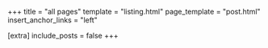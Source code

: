 +++
title = "all pages"
template = "listing.html"
page_template = "post.html"
insert_anchor_links = "left"

[extra]
include_posts = false
+++
